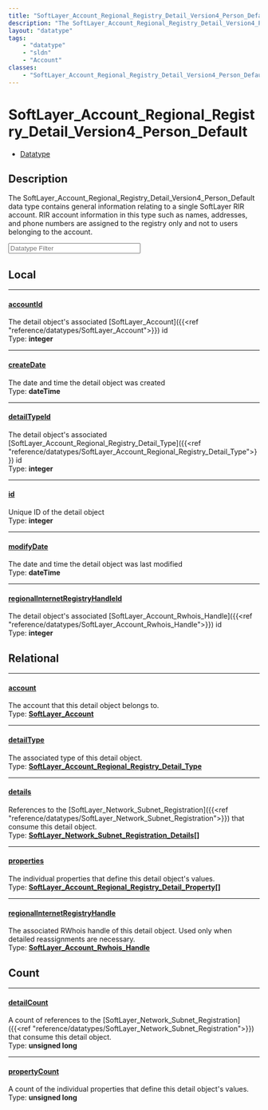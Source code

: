 ```yaml
---
title: "SoftLayer_Account_Regional_Registry_Detail_Version4_Person_Default"
description: "The SoftLayer_Account_Regional_Registry_Detail_Version4_Person_Default data type contains general information relating t... "
layout: "datatype"
tags:
    - "datatype"
    - "sldn"
    - "Account"
classes:
    - "SoftLayer_Account_Regional_Registry_Detail_Version4_Person_Default"
---
```


# SoftLayer_Account_Regional_Registry_Detail_Version4_Person_Default
<div id='service-datatype'>
    <ul id='sldn-reference-tabs'>
        <li id='datatype'> <a href='/reference/datatypes/SoftLayer_Account_Regional_Registry_Detail_Version4_Person_Default' >Datatype</a></li>
    </ul>
</div>

## Description 


The SoftLayer_Account_Regional_Registry_Detail_Version4_Person_Default data type contains general information relating to a single SoftLayer RIR account. RIR account information in this type such as names, addresses, and phone numbers are assigned to the registry only and not to users belonging to the account. 





<!-- Filer BEGIN -->
<div class="view-filters">
        <div class="clearfix">
            <div class="search-input-box">
                <input placeholder="Datatype Filter" onkeyup="titleSearch(inputId='prop-input', divId='properties', elementClass='prop-row')" 
                    type="text" id="prop-input" value="" size="30" maxlength="128" class="form-text">
            </div>
        </div>
</div>
<!-- Filer END -->

<div id="properties" class="content">
<div id="localProperties" class="prop-content" >

## Local
<div class="prop-row">

-----
[accountId]: #accountid
#### [accountId]
The detail object's associated [SoftLayer_Account]({{<ref "reference/datatypes/SoftLayer_Account">}}) id   
<span class="type-label">Type: </span>**integer**  



</div>
<div class="prop-row">

-----
[createDate]: #createdate
#### [createDate]
The date and time the detail object was created   
<span class="type-label">Type: </span>**dateTime**  



</div>
<div class="prop-row">

-----
[detailTypeId]: #detailtypeid
#### [detailTypeId]
The detail object's associated [SoftLayer_Account_Regional_Registry_Detail_Type]({{<ref "reference/datatypes/SoftLayer_Account_Regional_Registry_Detail_Type">}}) id   
<span class="type-label">Type: </span>**integer**  



</div>
<div class="prop-row">

-----
[id]: #id
#### [id]
Unique ID of the detail object   
<span class="type-label">Type: </span>**integer**  



</div>
<div class="prop-row">

-----
[modifyDate]: #modifydate
#### [modifyDate]
The date and time the detail object was last modified   
<span class="type-label">Type: </span>**dateTime**  



</div>
<div class="prop-row">

-----
[regionalInternetRegistryHandleId]: #regionalinternetregistryhandleid
#### [regionalInternetRegistryHandleId]
The detail object's associated [SoftLayer_Account_Rwhois_Handle]({{<ref "reference/datatypes/SoftLayer_Account_Rwhois_Handle">}}) id   
<span class="type-label">Type: </span>**integer**  



</div>
</div>
<!-- LOCAL PROPERTY END -->

<div id="relationalProperties"  class="prop-content" >

## Relational
<div class="prop-row">

-----
[account]: #account
#### [account]
The account that this detail object belongs to.  
<span class="type-label">Type: </span>**<a href='/reference/datatypes/SoftLayer_Account'>SoftLayer_Account </a>**  



</div>
<div class="prop-row">

-----
[detailType]: #detailtype
#### [detailType]
The associated type of this detail object.  
<span class="type-label">Type: </span>**<a href='/reference/datatypes/SoftLayer_Account_Regional_Registry_Detail_Type'>SoftLayer_Account_Regional_Registry_Detail_Type </a>**  



</div>
<div class="prop-row">

-----
[details]: #details
#### [details]
References to the [SoftLayer_Network_Subnet_Registration]({{<ref "reference/datatypes/SoftLayer_Network_Subnet_Registration">}}) that consume this detail object.  
<span class="type-label">Type: </span>**<a href='/reference/datatypes/SoftLayer_Network_Subnet_Registration_Details'>SoftLayer_Network_Subnet_Registration_Details[] </a>**  



</div>
<div class="prop-row">

-----
[properties]: #properties
#### [properties]
The individual properties that define this detail object's values.  
<span class="type-label">Type: </span>**<a href='/reference/datatypes/SoftLayer_Account_Regional_Registry_Detail_Property'>SoftLayer_Account_Regional_Registry_Detail_Property[] </a>**  



</div>
<div class="prop-row">

-----
[regionalInternetRegistryHandle]: #regionalinternetregistryhandle
#### [regionalInternetRegistryHandle]
The associated RWhois handle of this detail object. Used only when detailed reassignments are necessary.  
<span class="type-label">Type: </span>**<a href='/reference/datatypes/SoftLayer_Account_Rwhois_Handle'>SoftLayer_Account_Rwhois_Handle </a>**  



</div>

## Count
<div class="prop-row">

-----
[detailCount]: #detailcount
#### [detailCount]
A count of references to the [SoftLayer_Network_Subnet_Registration]({{<ref "reference/datatypes/SoftLayer_Network_Subnet_Registration">}}) that consume this detail object.   
<span class="type-label">Type: </span>**unsigned long**  



</div>
<div class="prop-row">

-----
[propertyCount]: #propertycount
#### [propertyCount]
A count of the individual properties that define this detail object's values.   
<span class="type-label">Type: </span>**unsigned long**  



</div>
</div>


